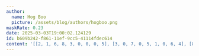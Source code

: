 ```yaml
---
author:
  name: Hog Boo
  picture: /assets/blog/authors/hogboo.png
maskRate: 0.23
date: 2025-03-03T19:00:02.124129
id: b609b242-f861-11ef-9cc5-41114fdec614
content: '[[2, 1, 6, 8, 3, 0, 0, 0, 5], [3, 0, 7, 0, 5, 1, 0, 6, 4], [8, 5, 0, 9, 6, 7, 2, 1, 0], [7, 3, 9, 4, 1, 0, 5, 2, 6], [0, 0, 1, 5, 9, 6, 0, 3, 8], [6, 8, 5, 0, 7, 2, 4, 0, 1], [1, 4, 3, 7, 2, 5, 6, 8, 9], [5, 0, 0, 1, 8, 9, 0, 4, 7], [9, 7, 8, 0, 4, 3, 1, 5, 2]]'
---
```

